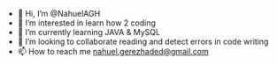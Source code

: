 - 👋 Hi, I’m @NahuelAGH
- 👀 I’m interested in learn how 2 coding
- 🌱 I’m currently learning JAVA & MySQL
- 💞️ I’m looking to collaborate reading and detect errors in code writing
- 📫 How to reach me nahuel.gerezhaded@gmail.com

<!---
NahuelAGH/NahuelAGH is a ✨ special ✨ repository because its `README.md` (this file) appears on your GitHub profile.
You can click the Preview link to take a look at your changes.
--->
